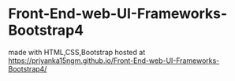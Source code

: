 # Front-End-web-UI-Frameworks-Bootstrap4
made with HTML,CSS,Bootstrap 
hosted at https://priyanka15ngm.github.io/Front-End-web-UI-Frameworks-Bootstrap4/
